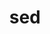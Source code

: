 ---
title: "sed"
layout: cache
categories: [package, develop-2025-04-13]
meta: {"compilers": ["apple-clang@16.0.0", "gcc@10.5.0", "gcc@11.1.0", "gcc@11.4.0", "gcc@12.4.0", "gcc@13.3.0", "gcc@7.5.0", "intel-oneapi-compilers@2024.1.0", "intel-oneapi-compilers@2025.1.0"], "num_specs": 11, "num_specs_by_stack": {"aws-pcluster-neoverse_v1": 1, "aws-pcluster-x86_64_v4": 2, "data-vis-sdk": 1, "developer-tools-aarch64-linux-gnu": 1, "developer-tools-darwin": 1, "developer-tools-x86_64_v3-linux-gnu": 1, "e4s": 1, "e4s-neoverse-v2": 1, "e4s-oneapi": 1, "e4s-rocm-external": 1, "hep": 1, "radiuss": 1, "root": 11}, "oss": ["amzn2", "centos7", "rhel8", "sequoia", "ubuntu18.04", "ubuntu20.04", "ubuntu22.04"], "platforms": ["darwin", "linux"], "stacks": ["aws-pcluster-neoverse_v1", "aws-pcluster-x86_64_v4", "data-vis-sdk", "developer-tools-aarch64-linux-gnu", "developer-tools-darwin", "developer-tools-x86_64_v3-linux-gnu", "e4s", "e4s-neoverse-v2", "e4s-oneapi", "e4s-rocm-external", "hep", "radiuss", "root"], "targets": ["aarch64", "neoverse_v1", "neoverse_v2", "x86_64_v3", "x86_64_v4"], "versions": ["4.9"]}
spec_details: [{"compiler": "intel-oneapi-compilers@2024.1.0", "hash": "4kvk7ilmoffcxec3bl2gooyfulneskcp", "os": "amzn2", "platform": "linux", "size": "-", "stacks": ["aws-pcluster-x86_64_v4", "root"], "target": "x86_64_v4", "variants": ["build_system=autotools"], "versions": ["4.9"]}, {"compiler": "apple-clang@16.0.0", "hash": "53a7qte4brckmzyegvfeammxaazinfvu", "os": "sequoia", "platform": "darwin", "size": "-", "stacks": ["developer-tools-darwin", "root"], "target": "aarch64", "variants": ["build_system=autotools"], "versions": ["4.9"]}, {"compiler": "gcc@10.5.0", "hash": "agzxdttnmcn3rrqovx2k7hzte2px4y3o", "os": "centos7", "platform": "linux", "size": "-", "stacks": ["developer-tools-x86_64_v3-linux-gnu", "root"], "target": "x86_64_v3", "variants": ["build_system=autotools"], "versions": ["4.9"]}, {"compiler": "intel-oneapi-compilers@2024.1.0", "hash": "dauc6q24ihm2bbq6vhkocqaocfizn3vp", "os": "amzn2", "platform": "linux", "size": "-", "stacks": ["aws-pcluster-x86_64_v4", "root"], "target": "x86_64_v4", "variants": ["build_system=autotools"], "versions": ["4.9"]}, {"compiler": "gcc@7.5.0", "hash": "ergc3ouwvx744lkjxxekoodyvjtitose", "os": "ubuntu18.04", "platform": "linux", "size": "-", "stacks": ["radiuss", "root"], "target": "x86_64_v3", "variants": ["build_system=autotools"], "versions": ["4.9"]}, {"compiler": "intel-oneapi-compilers@2025.1.0", "hash": "gobyagsc35igkijncwca7bosplh5edca", "os": "ubuntu22.04", "platform": "linux", "size": "-", "stacks": ["e4s-oneapi", "root"], "target": "x86_64_v3", "variants": ["build_system=autotools"], "versions": ["4.9"]}, {"compiler": "gcc@13.3.0", "hash": "h2hsyjvqyals3ok4tvxofuldspecz5xe", "os": "rhel8", "platform": "linux", "size": "-", "stacks": ["developer-tools-aarch64-linux-gnu", "root"], "target": "aarch64", "variants": ["build_system=autotools"], "versions": ["4.9"]}, {"compiler": "gcc@11.4.0", "hash": "qlisbv3lnhqmwtfmnsaf6j4iryfkmau3", "os": "ubuntu22.04", "platform": "linux", "size": "-", "stacks": ["e4s-neoverse-v2", "root"], "target": "neoverse_v2", "variants": ["build_system=autotools"], "versions": ["4.9"]}, {"compiler": "gcc@11.1.0", "hash": "sgwn5xwnmt7pzwbwbzs2w7atlsmq534d", "os": "ubuntu20.04", "platform": "linux", "size": "-", "stacks": ["data-vis-sdk", "root"], "target": "x86_64_v3", "variants": ["build_system=autotools"], "versions": ["4.9"]}, {"compiler": "gcc@12.4.0", "hash": "t5yhrnzuyiltx35n3lwumxne65nkpuvg", "os": "amzn2", "platform": "linux", "size": "-", "stacks": ["aws-pcluster-neoverse_v1", "root"], "target": "neoverse_v1", "variants": ["build_system=autotools"], "versions": ["4.9"]}, {"compiler": "gcc@11.4.0", "hash": "wnlrha2rtro5ggo5nw67644m6e6nxnlw", "os": "ubuntu22.04", "platform": "linux", "size": "-", "stacks": ["e4s", "e4s-rocm-external", "hep", "root"], "target": "x86_64_v3", "variants": ["build_system=autotools"], "versions": ["4.9"]}]
---